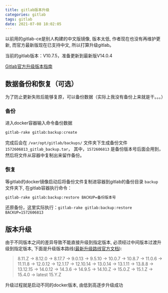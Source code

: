 ```yaml
---
title: gitlab版本升级
categories: gitlab
tags: gitlab
date: 2021-07-08 18:02:05
---
```


以前用的gitlab-ce是别人构建的中文版镜像, 版本太低, 作者现在也没有再维护更新, 而官方最新版现在已支持中文, 所以打算升级gitlab。

当前的gitlab版本：V10.7.5，准备更新到最新版V14.0.4

[Gitlab官方升级版本指南](https://docs.gitlab.com/ee/update/index.html)


## 数据备份和恢复（可选）

为了防止更新失败后能够复原，可以备份数据（实际上我没有备份上来就是干。。。）

### 备份

进入docker容器输入命令备份数据

```bash
gitlab-rake gitlab:backup:create
```

完成后会在 `/var/opt/gitlab/backups/` 文件夹下生成备份文件 `1572606813_gitlab_backup.tar`， 其中，`1572606813` 是备份版本号后面会用到，然后将文件从容器中复制出来留作备份。

### 恢复

等gitlab的docker镜像启动后将备份文件复制进容器到gitlab的备份目录 `backup` 文件夹下, 在gitlab容器执行命令： 

```bash
gitlab-rake gitlab:backup:restore BACKUP=备份版本号
```

还原备份，这里实际执行：`gitlab-rake gitlab:backup:restore BACKUP=1572606813` 

## 版本升级

由于不同版本之间的差异导致不能直接升级到指定版本, 必须经过中间版本过渡升级到指定版本, 下面是升级版本路线([最新升级路线官方文档](https://docs.gitlab.com/ee/update/#upgrade-paths)):

> 8.11.Z -> 8.12.0 -> 8.17.7 -> 9.0.13 -> 9.5.10 -> 10.0.7 -> 10.8.7 -> 11.0.6 -> 11.11.8 -> 12.0.12 -> 12.1.17 -> 12.10.14 -> 13.0.14 -> 13.1.11 -> 13.8.8 -> 13.12.15 -> 14.0.12 -> 14.3.6 -> 14.9.5 -> 14.10.Z -> 15.0.Z -> 15.1.Z -> 15.4.0 -> latest 15.Y.Z

升级过程就是启动不同的docker版本, 由低到高逐步升级成功
